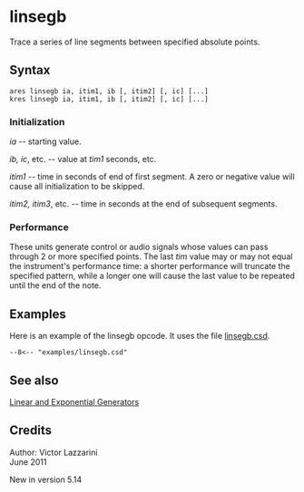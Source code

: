<!--
id:linsegb
category:Signal Generators:Linear and Exponential Generators
-->
# linsegb
Trace a series of line segments between specified absolute points.

## Syntax
```csound-orc
ares linsegb ia, itim1, ib [, itim2] [, ic] [...]
kres linsegb ia, itim1, ib [, itim2] [, ic] [...]
```

### Initialization
_ia_ -- starting value.

_ib, ic_, etc. -- value at _tim1_ seconds, etc.
  
_itim1_ -- time in seconds of end of first segment. A zero or negative value will cause all initialization to be skipped.

_itim2, itim3_, etc. -- time in seconds at
      the end of subsequent segments.

### Performance
These units generate control or audio signals whose values can pass through 2 or more specified points. The last _tim_ value may or may not equal the instrument's performance time: a shorter performance will truncate the specified pattern, while a longer one will cause the last value to be repeated until the end of the note.

## Examples
Here is an example of the linsegb opcode. It uses the file [linsegb.csd](../../examples/linsegb.csd).
``` csound-orc title="Example of the linsegb opcode." linenums="1"
--8<-- "examples/linsegb.csd"
```

## See also
[Linear and Exponential Generators](../../siggen/lineexp)

## Credits
Author: Victor Lazzarini  
June 2011

New in version 5.14

